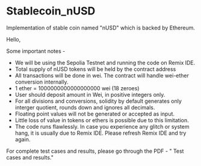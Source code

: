 # Stablecoin_nUSD
Implementation of stable coin named "nUSD" which is backed by Ethereum.

Hello,

Some important notes -

- We will be using the Sepolia Testnet and running the code on Remix IDE.
- Total supply of nUSD tokens will be held by the contract address
- All transactions will be done in wei. The contract will handle wei-ether conversion internally.
- 1 ether = 1000000000000000000 wei (18 zeroes)
- User should deposit amount in Wei, in positive integers only.
- For all divisions and conversions, solidity by default generates only interger quotient, rounds down and ignores all decimals.
- Floating point values will not be generated or accepted as input.
- Little loss of value in tokens or ethers is possible due to this limitation.
- The code runs flawlessly. In case you experience any glitch or system hang, it is usually due to Remix IDE. Please refresh Remix IDE and try again.

For complete test cases and results, please go through the PDF - " Test cases and results."
